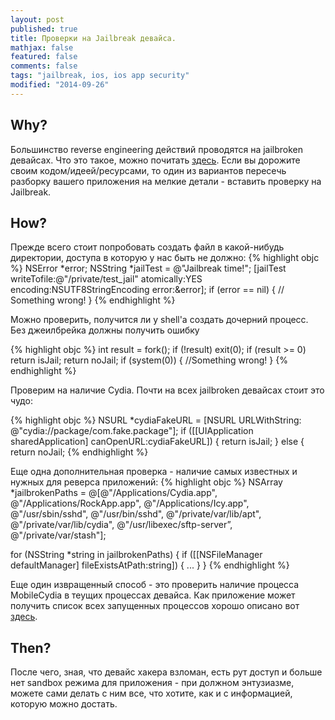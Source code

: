 ```yaml
---
layout: post
published: true
title: Проверки на Jailbreak девайса.
mathjax: false
featured: false
comments: false
tags: "jailbreak, ios, ios app security"
modified: "2014-09-26"
---
```


## Why?
Большинство reverse engineering действий проводятся на jailbroken девайсах. Что это такое, можно почитать [здесь](http://uk.wikipedia.org/wiki/Jailbreak). Если вы дорожите своим кодом/идеей/ресурсами, то один из вариантов пересечь разборку вашего приложения на мелкие детали - вставить проверку на Jailbreak.

## How?
Прежде всего стоит попробовать создать файл в какой-нибудь директории, доступа в которую у нас быть не должно:
{% highlight objc %}
	NSError *error;
	NSString *jailTest = @"Jailbreak time!";
	[jailTest writeTofile:@"/private/test_jail" atomically:YES encoding:NSUTF8StringEncoding error:&error];
	if (error == nil) {
		// Something wrong!
	}
{% endhighlight %}

Можно проверить, получится ли у shell'a создать дочерний процесс. Без джеилбрейка должны получить ошибку

{% highlight objc %}
int result = fork();
if (!result) exit(0);
if (result >= 0) return isJail;
return noJail;
if (system(0))  {
	//Something wrong!
}
{% endhighlight %}

Проверим на наличие Cydia. Почти на всех jailbroken девайсах стоит это чудо:

{% highlight objc %}
NSURL *cydiaFakeURL = [NSURL URLWithString: @"cydia://package/com.fake.package"];
if ([[UIApplication sharedApplication] canOpenURL:cydiaFakeURL]) {
	return isJail;
} else {
	return noJail;
{% endhighlight %}

Еще одна дополнительная проверка - наличие самых известных и нужных для реверса приложений:
{% highlight objc %}
NSArray *jailbrokenPaths = @[@"/Applications/Cydia.app",
@"/Applications/RockApp.app",
@"/Applications/Icy.app",
@"/usr/sbin/sshd",
@"/usr/bin/sshd",
@"/private/var/lib/apt",
@"/private/var/lib/cydia",
@"/usr/libexec/sftp-server”,
@"/private/var/stash"];

for (NSString *string in jailbrokenPaths) {
	if ([[NSFileManager defaultManager] fileExistsAtPath:string]) {
		...
	}
}
{% endhighlight %}

Еще один извращенный способ - это проверить наличие процесса MobileCydia в теущих процессах девайса. Как приложение может получить список всех запущенных процессов хорошо описано вот [здесь](http://stackoverflow.com/questions/4312613/can-we-retrieve-the-applications-currently-running-in-iphone-and-ipad).

## Then?

После чего, зная, что девайс хакера взломан, есть рут доступ и больше нет sandbox режима для приложения - при должном энтузиазме, можете сами делать с ним все, что хотите, как и с информацией, которую можно достать.